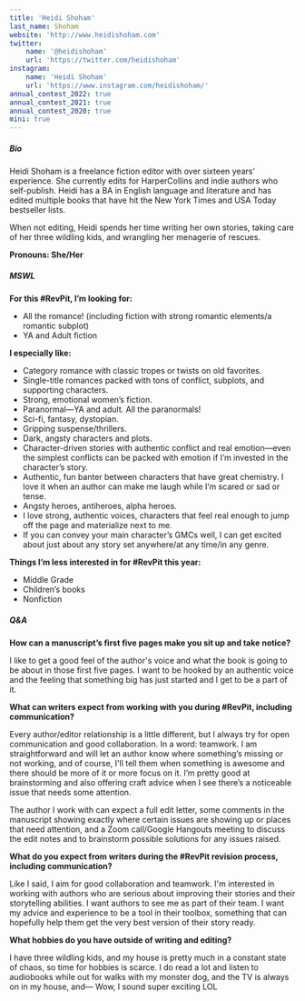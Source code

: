 ```yaml
---
title: 'Heidi Shoham'
last_name: Shoham
website: 'http://www.heidishoham.com'
twitter:
    name: '@heidishoham'
    url: 'https://twitter.com/heidishoham'
instagram:
    name: 'Heidi Shoham'
    url: 'https://www.instagram.com/heidishoham/'
annual_contest_2022: true
annual_contest_2021: true
annual_contest_2020: true
mini: true
---
```


##### Bio

Heidi Shoham is a freelance fiction editor with over sixteen years’ experience. She currently edits for HarperCollins and indie authors who self-publish. Heidi has a BA in English language and literature and has edited multiple books that have hit the New York Times and USA Today bestseller lists.

When not editing, Heidi spends her time writing her own stories, taking care of her three wildling kids, and wrangling her menagerie of rescues.

**Pronouns: She/Her**

##### MSWL

**For this #RevPit, I’m looking for:**
* All the romance! (including fiction with strong romantic elements/a romantic subplot)
* YA and Adult fiction

**I especially like:**
* Category romance with classic tropes or twists on old favorites.
* Single-title romances packed with tons of conflict, subplots, and supporting characters.
* Strong, emotional women’s fiction.
* Paranormal—YA and adult. All the paranormals!
* Sci-fi, fantasy, dystopian.
* Gripping suspense/thrillers.
* Dark, angsty characters and plots.
* Character-driven stories with authentic conflict and real emotion—even the simplest conflicts can be packed with emotion if I’m invested in the character’s story.
* Authentic, fun banter between characters that have great chemistry. I love it when an author can make me laugh while I’m scared or sad or tense.
* Angsty heroes, antiheroes, alpha heroes.
* I love strong, authentic voices, characters that feel real enough to jump off the page and materialize next to me.
* If you can convey your main character’s GMCs well, I can get excited about just about any story set anywhere/at any time/in any genre.

**Things I’m less interested in for #RevPit this year:**
* Middle Grade
* Children’s books
* Nonfiction

##### Q&A

**How can a manuscript’s first five pages make you sit up and take notice?**

I like to get a good feel of the author's voice and what the book is going to be about in those first five pages. I want to be hooked by an authentic voice and the feeling that something big has just started and I get to be a part of it.

**What can writers expect from working with you during #RevPit, including communication?**

Every author/editor relationship is a little different, but I always try for open communication and good collaboration. In a word: teamwork. I am straightforward and will let an author know where something’s missing or not working, and of course, I'll tell them when something is awesome and there should be more of it or more focus on it. I’m pretty good at brainstorming and also offering craft advice when I see there’s a noticeable issue that needs some attention.

The author I work with can expect a full edit letter, some comments in the manuscript showing exactly where certain issues are showing up or places that need attention, and a Zoom call/Google Hangouts meeting to discuss the edit notes and to brainstorm possible solutions for any issues raised.

**What do you expect from writers during the #RevPit revision process, including communication?**

Like I said, I aim for good collaboration and teamwork. I'm interested in working with authors who are serious about improving their stories and their storytelling abilities. I want authors to see me as part of their team. I want my advice and experience to be a tool in their toolbox, something that can hopefully help them get the very best version of their story ready.
 
**What hobbies do you have outside of writing and editing?**

I have three wildling kids, and my house is pretty much in a constant state of chaos, so time for hobbies is scarce. I do read a lot and listen to audiobooks while out for walks with my monster dog, and the TV is always on in my house, and— Wow, I sound super exciting LOL